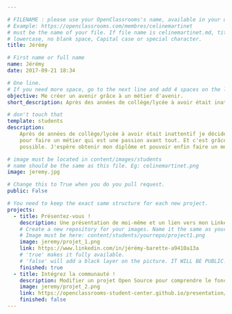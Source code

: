 ```yaml
---

# FILENAME : please use your OpenClassrooms's name, available in your url.
# Example: https://openclassrooms.com/membres/celinemartinet
# must be the name of your file. If file name is celinemartinet.md, title is celinemartinet.
# lowercase, no blank space, Capital case or special character.
title: Jérémy

# First name or full name
name: Jérémy
date: 2017-09-21 18:34

# One line.
# If you need more space, go to the next line and add 4 spaces on the left, as in 'description'.
objective: Me créer un avenir grâce à un métier d'avenir.
short_description: Après des années de collège/lycée à avoir était inattentif je décide de me reprendre en main pour faire un métier qui est une passion avant tout.

# don't touch that
template: students
description:
    Après de années de collège/lycée à avoir était inattentif je décide de me reprendre en main
    pour faire un métier qui est une passion avant tout. Et c'est grâce à cette formation que cela est rendu
    possible. J'espère obtenir mon diplôme et pouvoir enfin faire un métier que j'aime.

# image must be located in content/images/students
# name should be the same as this file. Eg: celinemartinet.png
image: jeremy.jpg

# Change this to True when you do you pull request.
public: False

# You need to keep the exact same structure for each new project.
projects:
  - title: Présentez-vous !
    description: Une présentation de moi-même et un lien vers mon LinkedIn.
    # Create a new repository for your images. Name it the same as your nickname and profile picture.
    # Image must be here: content/students/yourrepo/project1.png
    image: jeremy/projet_1.png
    link: https://www.linkedin.com/in/jérémy-barette-a9410a13a
    # 'true' makes it fully available.
    # 'false' will add a black layer on the picture. IT WILL BE PUBLIC!
    finished: true
  - title: Intégrez la communauté !
    description: Modifier un projet Open Source pour comprendre le fonctionnement de Git, de Github et des pull requests. 
    image: jeremy/projet_2.png
    link: https://openclassrooms-student-center.github.io/presentation/students/jeremy.html
    finished: false
---
```

